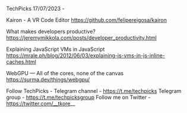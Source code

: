 TechPicks 17/07/2023 -

Kairon - A VR Code Editor
https://github.com/felipereigosa/kairon

What makes developers productive?
https://jeremymikkola.com/posts/developer_productivity.html

Explaining JavaScript VMs in JavaScript
https://mrale.ph/blog/2012/06/03/explaining-js-vms-in-js-inline-caches.html

WebGPU — All of the cores, none of the canvas
https://surma.dev/things/webgpu/

Follow TechPicks -
Telegram channel - https://t.me/techpicks
Telegram group - https://t.me/techpicksgroup
Follow me on Twitter - https://twitter.com/__tkore__